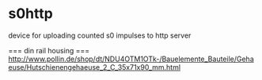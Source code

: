 # s0http
device for uploading counted s0 impulses to http server

=== din rail housing ===
http://www.pollin.de/shop/dt/NDU4OTM1OTk-/Bauelemente_Bauteile/Gehaeuse/Hutschienengehaeuse_2_C_35x71x90_mm.html


